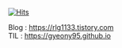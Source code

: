 [![Hits](https://hits.seeyoufarm.com/api/count/incr/badge.svg?url=https%3A%2F%2Fgithub.com%2FGyeony95&count_bg=%23949494&title_bg=%23555555&title=Visitor&edge_flat=false)](https://hits.seeyoufarm.com)

Blog : https://rlg1133.tistory.com  
TIL : https://gyeony95.github.io

